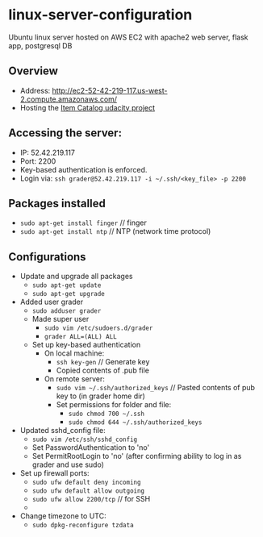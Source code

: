 # linux-server-configuration
Ubuntu linux server hosted on AWS EC2 with apache2 web server, flask app, postgresql DB

## Overview
* Address: http://ec2-52-42-219-117.us-west-2.compute.amazonaws.com/
* Hosting the [Item Catalog udacity project](https://github.com/cardvark/item-catalog-project/tree/ec2-postgres-server)

## Accessing the server:
* IP: 52.42.219.117
* Port: 2200
* Key-based authentication is enforced.
* Login via: `ssh grader@52.42.219.117 -i ~/.ssh/<key_file> -p 2200`

## Packages installed
* `sudo apt-get install finger`  // finger
* `sudo apt-get install ntp`  // NTP (network time protocol)

## Configurations
* Update and upgrade all packages
  * `sudo apt-get update`
  * `sudo apt-get upgrade`
* Added user grader
  * `sudo adduser grader`
  * Made super user
    * `sudo vim /etc/sudoers.d/grader`
    * `grader ALL=(ALL) ALL`
  * Set up key-based authentication
    * On local machine:
      * `ssh key-gen`  // Generate key
      * Copied contents of .pub file
    * On remote server:
      * `sudo vim ~/.ssh/authorized_keys`  // Pasted contents of pub key to (in grader home dir)
      * Set permissions for folder and file:
        * `sudo chmod 700 ~/.ssh`
        * `sudo chmod 644 ~/.ssh/authorized_keys`
* Updated sshd_config file:
  * `sudo vim /etc/ssh/sshd_config`
  * Set PasswordAuthentication to 'no'
  * Set PermitRootLogin to 'no' (after confirming ability to log in as grader and use sudo)
* Set up firewall ports:
  * `sudo ufw default deny incoming`
  * `sudo ufw default allow outgoing`
  * `sudo ufw allow 2200/tcp`  // for SSH
  * 
* Change timezone to UTC:
  * `sudo dpkg-reconfigure tzdata`
